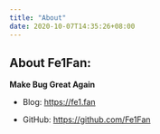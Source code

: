 ```yaml
---
title: "About"
date: 2020-10-07T14:35:26+08:00
---
```



## About Fe1Fan:

**Make Bug Great Again** 

- Blog: https://fe1.fan

- GitHub: https://github.com/Fe1Fan


